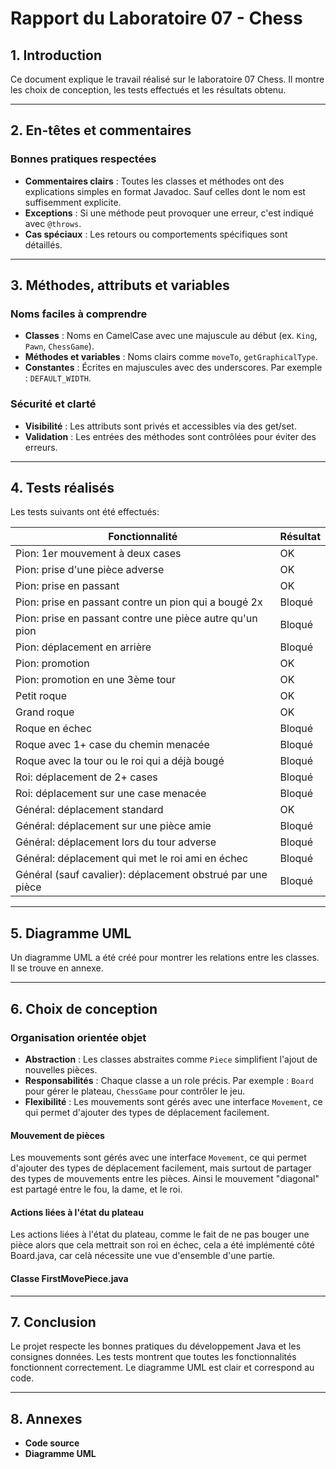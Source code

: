 # Rapport du Laboratoire 07 - Chess

## 1. Introduction
Ce document explique le travail réalisé sur le laboratoire 07 Chess. Il montre les choix de conception, les tests effectués et les résultats obtenu.

---

## 2. En-têtes et commentaires

### Bonnes pratiques respectées
- **Commentaires clairs** : Toutes les classes et méthodes ont des explications simples en format Javadoc. Sauf celles dont le nom est suffisemment explicite.
- **Exceptions** : Si une méthode peut provoquer une erreur, c'est indiqué avec `@throws`.
- **Cas spéciaux** : Les retours ou comportements spécifiques sont détaillés.
---

## 3. Méthodes, attributs et variables

### Noms faciles à comprendre
- **Classes** : Noms en CamelCase avec une majuscule au début (ex. `King`, `Pawn`, `ChessGame`).
- **Méthodes et variables** : Noms clairs comme `moveTo`, `getGraphicalType`.
- **Constantes** : Écrites en majuscules avec des underscores. Par exemple : `DEFAULT_WIDTH`.

### Sécurité et clarté
- **Visibilité** : Les attributs sont privés et accessibles via des get/set.
- **Validation** : Les entrées des méthodes sont contrôlées pour éviter des erreurs.

---

## 4. Tests réalisés

Les tests suivants ont été effectués:

| Fonctionnalité                                             | Résultat |
|------------------------------------------------------------|----------|
| Pion: 1er mouvement à deux cases                           | OK       |
| Pion: prise d'une pièce adverse                            | OK       |
| Pion: prise en passant                                     | OK       |
| Pion: prise en passant contre un pion qui a bougé 2x       | Bloqué   |
| Pion: prise en passant contre une pièce autre qu'un pion   | Bloqué   |
| Pion: déplacement en arrière                               | Bloqué   |
| Pion: promotion                                            | OK       |
| Pion: promotion en une 3ème tour                           | OK       |
| Petit roque                                                | OK       |
| Grand roque                                                | OK       |
| Roque en échec                                             | Bloqué   |
| Roque avec 1+ case du chemin menacée                       | Bloqué   |
| Roque avec la tour ou le roi qui a déjà bougé              | Bloqué   |
| Roi: déplacement de 2+ cases                               | Bloqué   |
| Roi: déplacement sur une case menacée                      | Bloqué   |
| Général: déplacement standard                              | OK       |
| Général: déplacement sur une pièce amie                    | Bloqué   |
| Général: déplacement lors du tour adverse                  | Bloqué   |
| Général: déplacement qui met le roi ami en échec           | Bloqué   |
| Général (sauf cavalier): déplacement obstrué par une pièce | Bloqué   |

---

## 5. Diagramme UML

Un diagramme UML a été créé pour montrer les relations entre les classes. Il se trouve en annexe.

---

## 6. Choix de conception

### Organisation orientée objet
- **Abstraction** : Les classes abstraites comme `Piece` simplifient l'ajout de nouvelles pièces.
- **Responsabilités** : Chaque classe a un role précis. Par exemple : `Board` pour gérer le plateau, `ChessGame` pour contrôler le jeu.
- **Flexibilité** : Les mouvements sont gérés avec une interface `Movement`, ce qui permet d'ajouter des types de déplacement facilement.

#### Mouvement de pièces

Les mouvements sont gérés avec une interface `Movement`, ce qui permet d'ajouter des types de déplacement facilement, mais
surtout de partager des types de mouvements entre les pièces. Ainsi le mouvement "diagonal" est partagé entre le fou,
la dame, et le roi.

#### Actions liées à l'état du plateau

Les actions liées à l'état du plateau, comme le fait de ne pas bouger une pièce alors que cela mettrait son roi en échec,
cela a été implémenté côté Board.java, car celà nécessite une vue d'ensemble d'une partie.


#### Classe FirstMovePiece.java




---

## 7. Conclusion
Le projet respecte les bonnes pratiques du développement Java et les consignes données. Les tests montrent que toutes les fonctionnalités fonctionnent correctement. Le diagramme UML est clair et correspond au code.

---

## 8. Annexes
- **Code source** 
- **Diagramme UML** 

